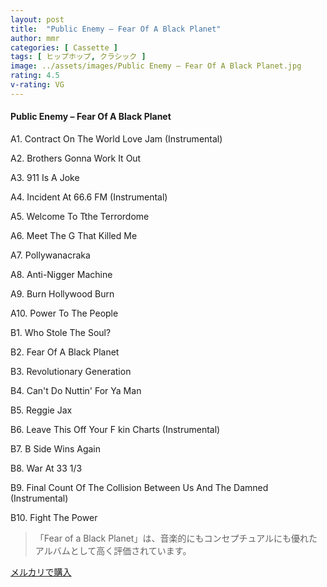 ```yaml
---
layout: post
title:  "Public Enemy – Fear Of A Black Planet"
author: mmr
categories: [ Cassette ]
tags: [ ヒップホップ, クラシック ]
image: ../assets/images/Public Enemy – Fear Of A Black Planet.jpg
rating: 4.5
v-rating: VG
---
```


#### Public Enemy – Fear Of A Black Planet

A1. Contract On The World Love Jam (Instrumental)

A2. Brothers Gonna Work It Out

A3. 911 Is A Joke

A4. Incident At 66.6 FM (Instrumental)

A5. Welcome To Tthe Terrordome

A6. Meet The G That Killed Me

A7. Pollywanacraka

A8. Anti-Nigger Machine

A9. Burn Hollywood Burn

A10. Power To The People

B1. Who Stole The Soul?

B2. Fear Of A Black Planet

B3. Revolutionary Generation

B4. Can't Do Nuttin' For Ya Man

B5. Reggie Jax

B6. Leave This Off Your F kin Charts (Instrumental)

B7. B Side Wins Again

B8. War At 33 1/3

B9. Final Count Of The Collision Between Us And The Damned (Instrumental)

B10. Fight The Power

> 「Fear of a Black Planet」は、音楽的にもコンセプチュアルにも優れたアルバムとして高く評価されています。


[メルカリで購入](https://jp.mercari.com/item/m21123775840)

